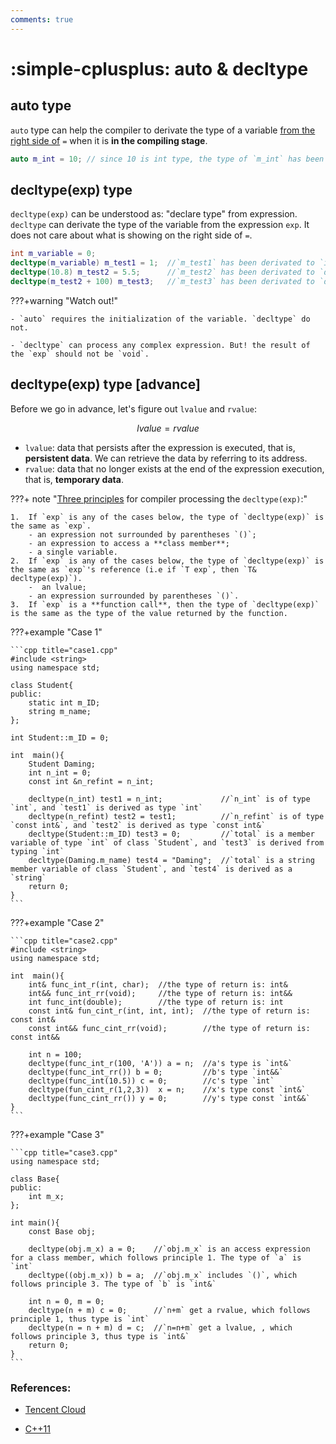 ```yaml
---
comments: true
---
```


# **:simple-cplusplus: auto & decltype**

## **auto type**

`auto` type can help the compiler to derivate the type of a variable <u>from the right side of</u> `=` when it is **in the compiling stage**.

```cpp title="auto.cpp"
auto m_int = 10; // since 10 is int type, the type of `m_int` has been automatially derivated as `int`
```

## **decltype(exp) type**

`decltype(exp)` can be understood as: "declare type" from expression. `decltype` can derivate the type of the variable from the expression `exp`. It does not care about what is showing on the right side of `=`.

```cpp title="decltype.cpp"
int m_variable = 0;
decltype(m_variable) m_test1 = 1;  //`m_test1` has been derivated to `int`
decltype(10.8) m_test2 = 5.5;      //`m_test2` has been derivated to `double`
decltype(m_test2 + 100) m_test3;   //`m_test3` has been derivated to `double`
```

???+warning "Watch out!"

    - `auto` requires the initialization of the variable. `decltype` do not.

    - `decltype` can process any complex expression. But! the result of the `exp` should not be `void`.

## **decltype(exp) type \[advance]**

Before we go in advance, let's figure out `lvalue` and `rvalue`:

$$lvalue = rvalue$$

- `lvalue`: data that persists after the expression is executed, that is, **persistent data**. We can retrieve the data by referring to its address.
- `rvalue`: data that no longer exists at the end of the expression execution, that is, **temporary data**.

???+ note "<u>Three principles</u> for compiler processing the `decltype(exp)`:"

    1.  If `exp` is any of the cases below, the type of `decltype(exp)` is the same as `exp`.
        - an expression not surrounded by parentheses `()`;
        - an expression to access a **class member**;
        - a single variable.
    2.  If `exp` is any of the cases below, the type of `decltype(exp)` is the same as `exp`'s reference (i.e if `T exp`, then `T& decltype(exp)`).
        -  an lvalue;
        - an expression surrounded by parentheses `()`.
    3.  If `exp` is a **function call**, then the type of `decltype(exp)` is the same as the type of the value returned by the function.

???+example "Case 1"

    ```cpp title="case1.cpp"
    #include <string>
    using namespace std;

    class Student{
    public:
        static int m_ID;
        string m_name;
    };

    int Student::m_ID = 0;

    int  main(){
        Student Daming;
        int n_int = 0;
        const int &n_refint = n_int;
        
        decltype(n_int) test1 = n_int;             //`n_int` is of type `int`, and `test1` is derived as type `int`
        decltype(n_refint) test2 = test1;          //`n_refint` is of type `const int&`, and `test2` is derived as type `const int&`
        decltype(Student::m_ID) test3 = 0;         //`total` is a member variable of type `int` of class `Student`, and `test3` is derived from typing `int`
        decltype(Daming.m_name) test4 = "Daming";  //`total` is a string member variable of class `Student`, and `test4` is derived as a `string`
        return 0;
    }
    ```

???+example "Case 2"

    ```cpp title="case2.cpp"
    #include <string>
    using namespace std;

    int  main(){
        int& func_int_r(int, char);  //the type of return is: int&
        int&& func_int_rr(void);     //the type of return is: int&&
        int func_int(double);        //the type of return is: int
        const int& fun_cint_r(int, int, int);  //the type of return is: const int&
        const int&& func_cint_rr(void);        //the type of return is: const int&&

        int n = 100;
        decltype(func_int_r(100, 'A')) a = n;  //a's type is `int&`
        decltype(func_int_rr()) b = 0;         //b's type `int&&`
        decltype(func_int(10.5)) c = 0;        //c's type `int`
        decltype(fun_cint_r(1,2,3))  x = n;    //x's type const `int&`
        decltype(func_cint_rr()) y = 0;        //y's type const `int&&`   
    }
    ```

???+example "Case 3"

    ```cpp title="case3.cpp"
    using namespace std;

    class Base{
    public:
        int m_x;
    };

    int main(){
        const Base obj;

        decltype(obj.m_x) a = 0;    //`obj.m_x` is an access expression for a class member, which follows principle 1. The type of `a` is `int`
        decltype((obj.m_x)) b = a;  //`obj.m_x` includes `()`, which follows principle 3. The type of `b` is `int&`

        int n = 0, m = 0;
        decltype(n + m) c = 0;      //`n+m` get a rvalue, which follows principle 1, thus type is `int`
        decltype(n = n + m) d = c;  //`n=n+m` get a lvalue, , which follows principle 3, thus type is `int&`
        return 0;
    }
    ```

### **References:**

- [Tencent Cloud](https://cloud.tencent.com/developer/article/1745592)

- [C++11](http://c.biancheng.net/view/7151.html)